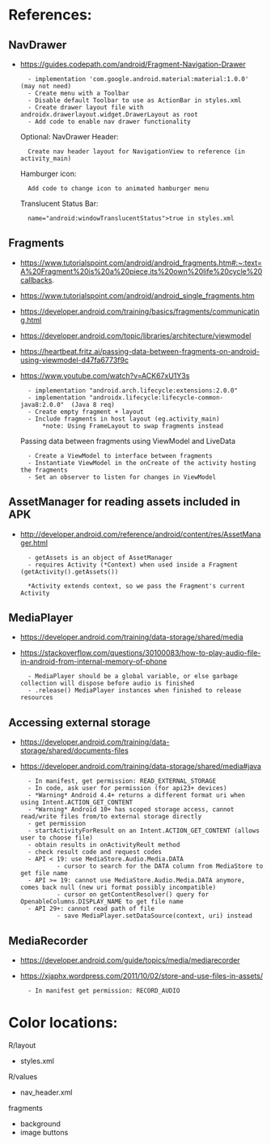 # References:

## NavDrawer 
- https://guides.codepath.com/android/Fragment-Navigation-Drawer
    
        - implementation 'com.google.android.material:material:1.0.0'    (may not need)
        - Create menu with a Toolbar
        - Disable default Toolbar to use as ActionBar in styles.xml
        - Create drawer layout file with androidx.drawerlayout.widget.DrawerLayout as root
        - Add code to enable nav drawer functionality

    Optional:
        NavDrawer Header:
    
        Create nav header layout for NavigationView to reference (in activity_main)
        
    Hamburger icon:
    
        Add code to change icon to animated hamburger menu
        
    Translucent Status Bar: 

        name="android:windowTranslucentStatus">true in styles.xml
     

## Fragments 
- https://www.tutorialspoint.com/android/android_fragments.htm#:~:text=A%20Fragment%20is%20a%20piece,its%20own%20life%20cycle%20callbacks.
- https://www.tutorialspoint.com/android/android_single_fragments.htm
- https://developer.android.com/training/basics/fragments/communicating.html
- https://developer.android.com/topic/libraries/architecture/viewmodel
- https://heartbeat.fritz.ai/passing-data-between-fragments-on-android-using-viewmodel-d47fa6773f9c
- https://www.youtube.com/watch?v=ACK67xU1Y3s

        - implementation "android.arch.lifecycle:extensions:2.0.0"
        - implementation "androidx.lifecycle:lifecycle-common-java8:2.0.0"  (Java 8 req)
        - Create empty fragment + layout
        - Include fragments in host layout (eg.activity_main)
            *note: Using FrameLayout to swap fragments instead

    Passing data between fragments using ViewModel and LiveData

        - Create a ViewModel to interface between fragments
        - Instantiate ViewModel in the onCreate of the activity hosting the fragments
        - Set an observer to listen for changes in ViewModel


## AssetManager for reading assets included in APK
- http://developer.android.com/reference/android/content/res/AssetManager.html

        - getAssets is an object of AssetManager
        - requires Activity (*Context) when used inside a Fragment (getActivity().getAssets())

        *Activity extends context, so we pass the Fragment's current Activity



## MediaPlayer
- https://developer.android.com/training/data-storage/shared/media
- https://stackoverflow.com/questions/30100083/how-to-play-audio-file-in-android-from-internal-memory-of-phone

        - MediaPlayer should be a global variable, or else garbage collection will dispose before audio is finished
        - .release() MediaPlayer instances when finished to release resources


## Accessing external storage
- https://developer.android.com/training/data-storage/shared/documents-files
- https://developer.android.com/training/data-storage/shared/media#java

        - In manifest, get permission: READ_EXTERNAL_STORAGE
        - In code, ask user for permission (for api23+ devices)
        - *Warning* Android 4.4+ returns a different format uri when using Intent.ACTION_GET_CONTENT
        - *Warning* Android 10+ has scoped storage access, cannot read/write files from/to external storage directly
        - get permission
        - startActivityForResult on an Intent.ACTION_GET_CONTENT (allows user to choose file)
        - obtain results in onActivityReult method
        - check result code and request codes
        - API < 19: use MediaStore.Audio.Media.DATA 
                - cursor to search for the DATA column from MediaStore to get file name
        - API >= 19: cannot use MediaStore.Audio.Media.DATA anymore, comes back null (new uri format possibly incompatible)
                - cursor on getContentResolver() query for OpenableColumns.DISPLAY_NAME to get file name
        - API 29+: cannot read path of file
                - save MediaPlayer.setDataSource(context, uri) instead


## MediaRecorder
- https://developer.android.com/guide/topics/media/mediarecorder
- https://xjaphx.wordpress.com/2011/10/02/store-and-use-files-in-assets/

        - In manifest get permission: RECORD_AUDIO

# Color locations:
R/layout
- styles.xml

R/values
- nav_header.xml

fragments
- background
- image buttons
